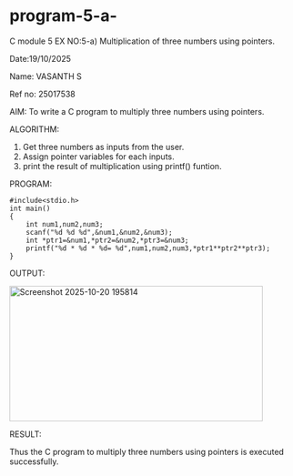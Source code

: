 # program-5-a-
C module 5
EX NO:5-a) Multiplication of three numbers using pointers. 

Date:19/10/2025 

Name: VASANTH S 

Ref no: 25017538

AIM:
To write a C program to multiply three numbers using pointers.

ALGORITHM:
1) Get three numbers as inputs from the user.
2) Assign pointer variables for each inputs.
3) print the result of multiplication using printf() funtion.

PROGRAM:
```
#include<stdio.h>
int main()
{
    int num1,num2,num3;
    scanf("%d %d %d",&num1,&num2,&num3);
    int *ptr1=&num1,*ptr2=&num2,*ptr3=&num3;
    printf("%d * %d * %d= %d",num1,num2,num3,*ptr1**ptr2**ptr3);
}
```

OUTPUT:



<img width="445" height="238" alt="Screenshot 2025-10-20 195814" src="https://github.com/user-attachments/assets/e9d873c5-1f40-44b4-b25c-f29ded6d9e4b" />



RESULT:

Thus the C program to multiply three numbers using pointers is executed successfully.




